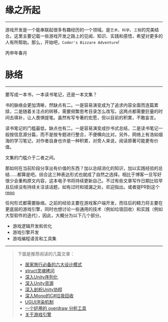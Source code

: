# 缘之所起

---

游戏开发是一个能串联起很多有趣经历的一个领域。是`艺术`、`科学`、`工程`的完美结合。这里主要记载一些游戏开发之路上的见闻、知识、实践和感悟，希望对更多的人有所帮助。那么，开始吧，`Coder's Bizzare Adventure`!


丙申年春月

# 脉络

---

要写成一本书，一本读书笔记，还是一本文集？

书的脉络会更加清晰，然缺点有二。一是容易演变成为了追求内容全面而连篇累牍，二是随着关注点的转移，需要频繁思考目录怎么改写。这两点都需要巨量的时间去填补，让人畏惧提笔。虽然有写专著的宏愿，但以目前的积累，不敢妄言。

读书笔记的门槛最低，缺点也有二。一是容易演变成抄书式总结，二是读书笔记一般按信息源分篇，而不是按专题进行整合，不便横向比对。另外，网络上有浩如烟海的学习笔记，对作者自身也许是一种积累，对旁人来说，阅读原著可能更有价值。

文集的门槛介于二者之间。

那如何在当前阶段分享出有价值的东西？加以总结消化的知识，加以实践经验的总结……都算是吧。综合这三种表达形式也就成了自然之选择。相比于博客一旦写好很少会重构原文内容，这本电子书将持续更新自己。不过有些文章写作日期比较早且后续没有持续关注该话题，如有过时和错漏之处，欢迎指出。或者提PR到这个[repo](https://github.com/jonyzhao/BookOfGameDev)

任何形式都需要脉络。之前的经验主要在游戏客户端开发，而往后的精力将主要在更底层的游戏引擎，同时也想讨论一些通用的技术（例如垃圾回收）和实践（例如大型软件的迭代），因此，大概分为以下几个部分。

- 游戏逻辑开发和优化
- 游戏引擎开发
- 游戏编程语言和工具集

---

> 下面是推荐阅读的几篇文章：
> - [居家旅行必备的六大设计模式](GameLogic/Pattern/CommonPatternsCollection.md)
> - [struct灵魂拷问](DotNet/dotNetStructQuestions.md)
> - [深入Unity序列化](GameLogic/Unity/Asset/DiveIntoUnitySerialization.md)
> - [深入Unity资源](GameLogic/Unity/Asset/DiveIntoUnityAsset.md)
> - [深入剖析Unity协程](GameLogic/Unity/Coroutine/DiveIntoUnityCoroutine.md)
> - [深入Mono的C\#垃圾回收](GameLogic/Unity/Asset/DiveIntoMonoCsharpGC.md)
> - [UGUI渲染机制](GameLogic/Unity/UGUI/UGUIRenderSystem.md)
> - [一个好用的 overdraw 分析工具](GameLogic/Unity/PerformanceOptimizition/CreateUsefulOverdrawIndicator.md)
> - [关于游戏引擎](GameEngine/AboutGameEngine.md)
